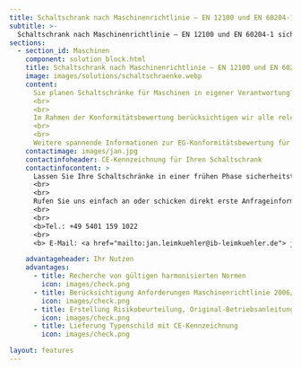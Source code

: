 ```yaml
---
title: Schaltschrank nach Maschinenrichtlinie – EN 12100 und EN 60204-1 sicher umsetzen.
subtitle: >-
  Schaltschrank nach Maschinenrichtlinie – EN 12100 und EN 60204-1 sicher umsetzen.
sections:
  - section_id: Maschinen
    component: solution_block.html
    title: Schaltschrank nach Maschinenrichtlinie – EN 12100 und EN 60204-1 sicher umsetzen.
    image: images/solutions/schaltschraenke.webp
    content:
      Sie planen Schaltschränke für Maschinen in eigener Verantwortung? Ihre Schaltschränke enthalten Bauteile zur Realisierung von Sicherheitsfunktionen, wie bspw. Sicherheitsrelais oder Sicherheitssteuerungen? - In diesem Fall handelt es sich beim Schaltschrank um ein Sicherheitsbauteil im Sinne der Maschinenrichtlinie 2006/42/EG. Der Schaltschrank muss eine CE-Kennzeichnung erhalten.
      <br>
      <br>
      Im Rahmen der Konformitätsbewertung berücksichtigen wir alle relevanten Normen wie bspw. die EN ISO 60204-1, dokumentieren die Risikobeurteilung entsprechend EN ISO 12100 und Erstellen im Anschluss eine Original-Betriebsanleitung sowie EG-Konformitätserklärung für Sie.
      <br>
      <br>
      Weitere spannende Informationen zur EG-Konformitätsbewertung für Schaltschränke und Schaltgerätekombinationen finden Sie in unserem <a href="/blog">Blog.</a>
    contactimage: images/jan.jpg
    contactinfoheader: CE-Kennzeichnung für Ihren Schaltschrank
    contactinfocontent: >
      Lassen Sie Ihre Schaltschränke in einer frühen Phase sicherheitstechnisch von uns bewerten. Fragen Sie kostenfrei ein Angebot zur Erstellung der Risikobeurteilung und Original-Betriebsanleitung bei uns an. 
      <br>
      <br>
      Rufen Sie uns einfach an oder schicken direkt erste Anfrageinformationen per E-Mail. Nutzen Sie hierzu gerne unsere Anfrage-Checkliste. Diese können Sie hier downloaden.
      <br>
      <br>
      <b>Tel.: +49 5401 159 1022
      <br>
      <b> E-Mail: <a href="mailto:jan.leimkuehler@ib-leimkuehler.de"> jan.leimkuehler@ib-leimkuehler.de</a></b>

    advantageheader: Ihr Nutzen
    advantages:
      - title: Recherche von gültigen harmonisierten Normen
        icon: images/check.png
      - title: Berücksichtigung Anforderungen Maschinenrichtlinie 2006/42/EG und EMV-Richtlinie 2014/30/EU
        icon: images/check.png
      - title: Erstellung Risikobeurteilung, Original-Betriebsanleitung und EG-Konformitätserklärung
        icon: images/check.png
      - title: Lieferung Typenschild mit CE-Kennzeichnung
        icon: images/check.png

layout: features
---
```

